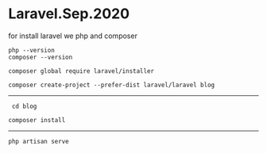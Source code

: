 # Laravel.Sep.2020

for install laravel we php and composer
```
php --version
composer --version
```

```
composer global require laravel/installer
```

```
composer create-project --prefer-dist laravel/laravel blog
```

----------------------------------------
```
 cd blog
```

```
composer install
```
-----------------------------------
```
php artisan serve
```


